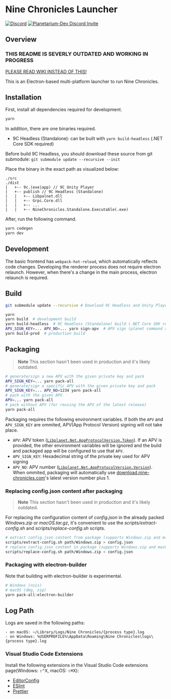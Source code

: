 # Nine Chronicles Launcher
[![Discord](https://img.shields.io/discord/539405872346955788?color=6278DA&label=Planetarium&logo=discord&logoColor=white)](https://discord.gg/JyujU8E4SD)
[![Planetarium-Dev Discord Invite](https://img.shields.io/discord/928926944937013338?color=6278DA&label=Planetarium-dev&logo=discord&logoColor=white)](https://discord.gg/RYJDyFRYY7)
## Overview

### THIS README IS SEVERLY OUTDATED AND WORKING IN PROGRESS
[PLEASE READ WIKI INSTEAD OF THIS!](https://github.com/planetarium/9c-launcher/wiki)

This is an Electron-based multi-platform launcher to run Nine Chronicles.

## Installation

First, install all dependencies required for development.

```bash
yarn
```

In addition, there are one binaries required.

- 9C Headless (Standalone): can be built with `yarn build-headless`
  (.NET Core SDK required)

Before build 9C Headless, you should download these source from git submodule: `git submodule update --recursive --init`

Place the binary in the exact path as visualized below:

```
./src
./dist
|   +-- 9c.(exe|app) // 9C Unity Player
|   +-- publish // 9C Headless (Standalone)
|   |   +-- Libpalnet.dll
|   |   +-- Grpc.Core.dll
|   |   +-- ...
|   |   +-- NineChronicles.Standalone.Executable(.exe)
```

After, run the following command.

```sh
yarn codegen
yarn dev
```

## Development

The basic frontend has `webpack-hot-reload`, which automatically reflects code changes.
Developing the renderer process does not require electron relaunch. However, when there's a change in the main process, electron relaunch is required.


## Build

```bash
git submodule update --recursive # Download 9C Headless and Unity Player build source

yarn
yarn build  # development build
yarn build-headless  # 9C Headless (Standalone) build (.NET Core SDK required)
APV_SIGN_KEY=... APV_NO=... yarn sign-apv  # APV sign (planet command required)
yarn build-prod  # production build
```

## Packaging
> **Note**
> This section hasn't been used in production and it's likely outdated.

```bash
# generate/sign a new APV with the given private key and pack
APV_SIGN_KEY=... yarn pack-all
# generate/sign a specific APV with the given private key and pack
APV_SIGN_KEY=... APV_NO=1234 yarn pack-all
# pack with the given APV
APV=... yarn pack-all
# pack without APV (for reusing the APV of the latest release)
yarn pack-all
```

Packaging requires the following environment variables. If both the `APV` and `APV_SIGN_KEY` are ommited,
APV(App Protocol Version) signing will not take place.

- `APV`: APV token
  ([`Libplanet.Net.AppProtocolVersion.Token`][appprotocolversion.token]).
  If an APV is provided, the other environment variables will be ignored and the build and packaged app will be configured to use that `APV`.
- `APV_SIGN_KEY`: Hexadecimal string of the private key used for APV signing
- `APV_NO`: APV number
  ([`Libplanet.Net.AppProtocolVersion.Version`][appprotocolversion.version]).
  When ommited, packaging will automatically use [download.nine-chronicles.com](https://download.nine-chronicles.com/)'s latest version number plus 1.

[appprotocolversion.token]: https://docs.libplanet.io/master/api/Libplanet.Net.AppProtocolVersion.html#Libplanet_Net_AppProtocolVersion_Token
[appprotocolversion.version]: https://docs.libplanet.io/master/api/Libplanet.Net.AppProtocolVersion.html#Libplanet_Net_AppProtocolVersion_Version

### Replacing config.json content after packaging
> **Note**
> This section hasn't been used in production and it's likely outdated.

For replacing the configuration content of _config.json_ in the already packed _Windows.zip_ or _macOS.tar.gz_, it's convenient to use the _scripts/extract-config.sh_ and _scripts/replace-config.sh_ scripts.

```bash
# extract config.json content from package (supports Windows.zip and macOS.tar.gz)
scripts/extract-config.sh path/Windows.zip > config.json
# replace config.json content in package (supports Windows.zip and macOS.tar.gz)
scripts/replace-config.sh path/Windows.zip < config.json
```

### Packaging with electron-builder
Note that building with electron-builder is experimental.

```bash
# Windows (nsis)
# macOS (dmg, zip)
yarn pack-all:electron-builder
```

## Log Path

Logs are saved in the following paths:

```
- on macOS: ~/Library/Logs/Nine Chronicles/{process type}.log
- on Windows: %USERPROFILE%\AppData\Roaming\Nine Chronicles\logs\{process type}.log
```

### Visual Studio Code Extensions

Install the following extensions in the Visual Studio Code extensions page(Windows: <kbd>⇧⌃X</kbd>, macOS: <kbd>⇧⌘X</kbd>):

- [EditorConfig]
- [ESlint]
- [Prettier]

[editorconfig]: https://marketplace.visualstudio.com/items?itemName=EditorConfig.EditorConfig
[eslint]: https://marketplace.visualstudio.com/items?itemName=dbaeumer.vscode-eslint
[prettier]: https://marketplace.visualstudio.com/items?itemName=esbenp.prettier-vscode
